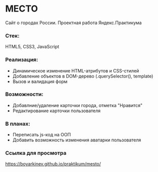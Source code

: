 # МЕСТО
Сайт о городах России. Проектная работа Яндекс.Практикума
### Стек:
HTML5, CSS3, JavaScript
### Реализация:
* Динамическое изменение HTML-атрибутов и CSS-стилей
* Добавление объектов в DOM-дерево (.querySelector(), template)
* Вызов и валидация форм
### Возможности:
* Добавлние/удаление карточки города, отметка "Нравится"
* Редактирование карточки пользователя
### В планах:
* Переписать js-код на ООП
* Добавить возможность изменения аватарки пользователя
### Ссылка для просмотра
https://boyarkinev.github.io/praktikum/mesto/
